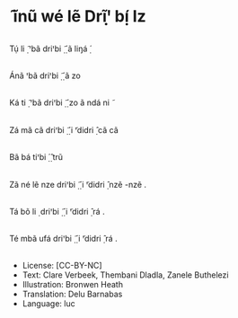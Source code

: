# ̃ ĩnũ wé lẽ Drĩꞌ̣ bị́ Iz

##
Tụ́ li ̣̃ ꞌbã driꞌbi
̣̃ ̣́ ã liŋá
̣́


##
Ánã ꞌbã driꞌbi
̣̃ ̣́ ã zo


##
Ká ti ̣̃ ꞌbã driꞌbi
̣̃ ̣́ zo ã ndá ni ̃


##
Zá mã cã driꞌbi
̣̃ ̣́ i ̃ꞌdidri ̣̂
cã cã


##
Bã bá tiꞌbi
̣́ ̣̂ trũ


##
Zã né lẽ nze driꞌbi
̣̃ ̣́ i ̃ꞌdidri ̣̂
nzẽ -nzẽ .


##
Tá bõ li ̣ driꞌbi
̣̃ ̣́ i ̃ꞌdidri ̣̂ rá .


##
Té mbã ufá driꞌbi
̣̃ ̣́ i ̃ꞌdidri ̣̂
rá .


##
* License: [CC-BY-NC]
* Text: Clare Verbeek, Thembani Dladla, Zanele Buthelezi
* Illustration: Bronwen Heath
* Translation: Delu Barnabas
* Language: luc
